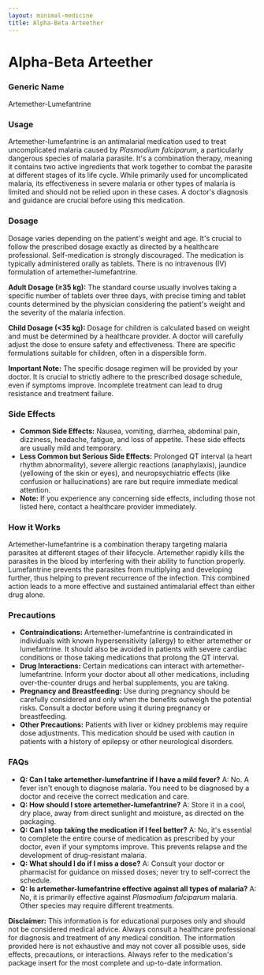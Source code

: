 ```yaml
---
layout: minimal-medicine
title: Alpha-Beta Arteether
---
```


# Alpha-Beta Arteether
### Generic Name
Artemether-Lumefantrine

### Usage

Artemether-lumefantrine is an antimalarial medication used to treat uncomplicated malaria caused by *Plasmodium falciparum*, a particularly dangerous species of malaria parasite.  It's a combination therapy, meaning it contains two active ingredients that work together to combat the parasite at different stages of its life cycle.  While primarily used for uncomplicated malaria, its effectiveness in severe malaria or other types of malaria is limited and should not be relied upon in these cases.  A doctor's diagnosis and guidance are crucial before using this medication.


### Dosage

Dosage varies depending on the patient's weight and age.  It's crucial to follow the prescribed dosage exactly as directed by a healthcare professional. Self-medication is strongly discouraged.  The medication is typically administered orally as tablets.  There is no intravenous (IV) formulation of artemether-lumefantrine.

**Adult Dosage (≥35 kg):**  The standard course usually involves taking a specific number of tablets over three days,  with precise timing and tablet counts determined by the physician considering the patient's weight and the severity of the malaria infection.

**Child Dosage (<35 kg):** Dosage for children is calculated based on weight and must be determined by a healthcare provider.  A doctor will carefully adjust the dose to ensure safety and effectiveness.  There are specific formulations suitable for children, often in a dispersible form.

**Important Note:**  The specific dosage regimen will be provided by your doctor.  It is crucial to strictly adhere to the prescribed dosage schedule, even if symptoms improve.  Incomplete treatment can lead to drug resistance and treatment failure.


### Side Effects

* **Common Side Effects:** Nausea, vomiting, diarrhea, abdominal pain, dizziness, headache, fatigue, and loss of appetite. These side effects are usually mild and temporary.
* **Less Common but Serious Side Effects:**  Prolonged QT interval (a heart rhythm abnormality),  severe allergic reactions (anaphylaxis), jaundice (yellowing of the skin or eyes),  and neuropsychiatric effects (like confusion or hallucinations) are rare but require immediate medical attention.
* **Note:**  If you experience any concerning side effects, including those not listed here, contact a healthcare provider immediately.


### How it Works

Artemether-lumefantrine is a combination therapy targeting malaria parasites at different stages of their lifecycle. Artemether rapidly kills the parasites in the blood by interfering with their ability to function properly. Lumefantrine prevents the parasites from multiplying and developing further, thus helping to prevent recurrence of the infection.  This combined action leads to a more effective and sustained antimalarial effect than either drug alone.



### Precautions

* **Contraindications:** Artemether-lumefantrine is contraindicated in individuals with known hypersensitivity (allergy) to either artemether or lumefantrine.  It should also be avoided in patients with severe cardiac conditions or those taking medications that prolong the QT interval.
* **Drug Interactions:**  Certain medications can interact with artemether-lumefantrine.  Inform your doctor about all other medications, including over-the-counter drugs and herbal supplements, you are taking.
* **Pregnancy and Breastfeeding:**  Use during pregnancy should be carefully considered and only when the benefits outweigh the potential risks.  Consult a doctor before using it during pregnancy or breastfeeding.
* **Other Precautions:**  Patients with liver or kidney problems may require dose adjustments. This medication should be used with caution in patients with a history of epilepsy or other neurological disorders.


### FAQs

* **Q: Can I take artemether-lumefantrine if I have a mild fever?**  A: No. A fever isn't enough to diagnose malaria. You need to be diagnosed by a doctor and receive the correct medication and care.
* **Q: How should I store artemether-lumefantrine?** A: Store it in a cool, dry place, away from direct sunlight and moisture, as directed on the packaging.
* **Q: Can I stop taking the medication if I feel better?** A: No, it's essential to complete the entire course of medication as prescribed by your doctor, even if your symptoms improve. This prevents relapse and the development of drug-resistant malaria.
* **Q: What should I do if I miss a dose?** A: Consult your doctor or pharmacist for guidance on missed doses; never try to self-correct the schedule.
* **Q: Is artemether-lumefantrine effective against all types of malaria?** A: No, it is primarily effective against *Plasmodium falciparum* malaria.  Other species may require different treatments.



**Disclaimer:** This information is for educational purposes only and should not be considered medical advice. Always consult a healthcare professional for diagnosis and treatment of any medical condition.  The information provided here is not exhaustive and may not cover all possible uses, side effects, precautions, or interactions.  Always refer to the medication's package insert for the most complete and up-to-date information.
